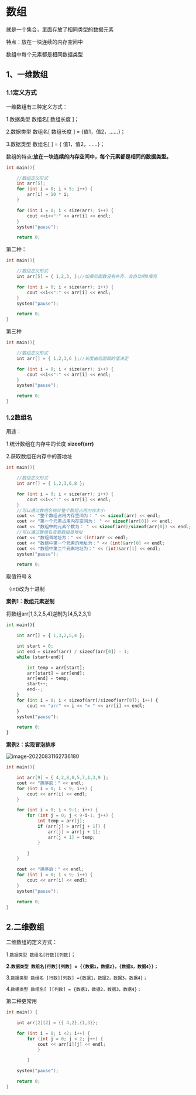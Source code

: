 # 数组

就是一个集合，里面存放了相同类型的数据元素

特点：放在一块连续的内存空间中

数组中每个元素都是相同数据类型

## 1、一维数组

### 1.1定义方式

一维数组有三种定义方式：

1.数据类型 数组名[ 数组长度 ]；

2.数据类型 数组名[ 数组长度 ] = {值1，值2，……}；

3.数据类型 数组名[ ] = { 值1，值2，……}；

数组的特点:**放在一块连续的内存空间中，每个元素都是相同的数据类型。**

```C++
int main(){

	//数组定义形式
	int arr[5];
	for (int i = 0; i < 5; i++) {
		arr[i] = 10 * i;
	}

	for (int i = 0; i < size(arr); i++) {
		cout <<i<<":" << arr[i] << endl;
	}
	system("pause");

	return 0;
```

第二种：

```c++
int main(){

	//数组定义形式
	int arr[5] = { 1,2,3, };//如果后面数没有补齐，会自动用0填充

	for (int i = 0; i < size(arr); i++) {
		cout <<i<<":" << arr[i] << endl;
	}
	system("pause");

	return 0;
}
```

第三种

```C++
int main(){

	//数组定义形式
	int arr[] = { 1,2,3,6 };//长度由后面赋的值决定

	for (int i = 0; i < size(arr); i++) {
		cout <<i<<":" << arr[i] << endl;
	}
	system("pause");

	return 0;
}
```

### 1.2数组名

用途：

1.统计数组在内存中的长度  **sizeof(arr)**

2.获取数组在内存中的首地址

```C++
int main(){

	//数组定义形式
	int arr[] = { 1,2,3,6,8 };

	for (int i = 0; i < size(arr); i++) {
		cout <<i<<":" << arr[i] << endl;
	}
	//可以通过数组名统计整个数组占用内存大小
	cout << "整个数组占用内存空间为： " << sizeof(arr) << endl;
	cout << "第一个元素占用内存空间为： " << sizeof(arr[0]) << endl;
	cout << "数组中的元素个数为： " << sizeof(arr)/sizeof(arr[0]) << endl;
	//可以通过数组名查看数组首地址
	cout << "数组首地址为：" << (int)arr << endl;
	cout << "数组中第一个元素的地址为：" << (int)&arr[0] << endl;
	cout << "数组中第二个元素地址为：" << (int)&arr[1] << endl;
	system("pause");

	return 0;
```

取值符号 & 

（int)改为十进制

**案例1：数组元素逆制**

将数组arr[1,3,2,5,4]逆制为[4,5,2,3,1]

```python
int main(){

	int arr[] = { 1,3,2,5,4 };

	int start = 0;
	int end = sizeof(arr) / sizeof(arr[0]) - 1;
	while (start<end){

		int temp = arr[start];
		arr[start] = arr[end];
		arr[end] = temp;
		start++;
		end--;
	}
	for (int i = 0; i < sizeof(arr)/sizeof(arr[0]); i++) {
		cout << "arr" << i << "= " << arr[i] << endl;
	}
	system("pause");

	return 0;
}
```

**案例2：实现冒泡排序**

![image-20220831162736180](../../assets/image-20220831162736180.png)

```C++
int main(){

	int arr[9] = { 4,2,8,0,5,7,1,3,9 };
	cout << "排序前：" << endl;
	for (int i = 0; i < 9; i++) {
		cout << arr[i] << endl;
	}

	for (int i = 0; i < 9-1; i++) {
		for (int j = 0; j < 9-i-1; j++) {
			int temp = arr[j];
			if (arr[j] > arr[j + 1]) {
				arr[j] = arr[j + 1];
				arr[j + 1] = temp;
			}

		}
	}

	cout << "排序后：" << endl;
	for (int i = 0; i < 9; i++) {
		cout << arr[i] << endl;
	}
	system("pause");

	return 0;
}
```

## 2.二维数组

二维数组的定义方式：

1.`数据类型 数组名[行数][列数]`；

**2.`数据类型 数组名[行数][列数] = {{数据1，数据2}，{数据3，数据4}}；`**

3.`数据类型 数组名 [行数][列数] ={数据1，数据2，数据3，数据4}；`

4.`数据类型 数组名[ ][列数] = {数据1，数据2，数据3，数据4}；`

第二种更常用

```c++
int main() {

	int arr[2][2] = {{ 4,2},{1,3}};

	for (int i = 0; i <2; i++) {
		for (int j = 0; j < 2; j++) {
			cout << arr[i][j] << endl;
			}

		}

	system("pause");

	return 0;
}
```

